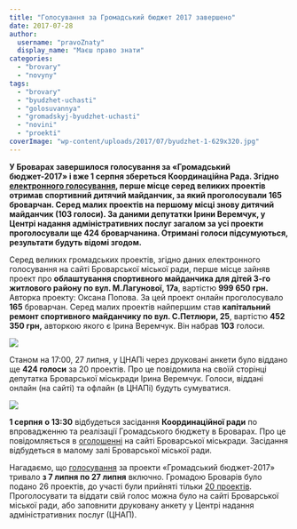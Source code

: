 ```yaml
---
title: "Голосування за Громадський бюджет 2017 завершено"
date: 2017-07-28
author: 
  username: "pravoZnaty"
  display_name: "Маєш право знати"
categories: 
  - "brovary"
  - "novyny"
tags: 
  - "brovary"
  - "byudzhet-uchasti"
  - "golosuvannya"
  - "gromadskyj-byudzhet-uchasti"
  - "novini"
  - "proekti"
coverImage: "wp-content/uploads/2017/07/byudzhet-1-629x320.jpg"
---
```


**У Броварах завершилося голосування за «Громадський бюджет-2017» і вже 1 серпня збереться Координаційна Рада. Згідно [електронного голосування](http://initiativ.e-dem.in.ua/brovary/), перше місце серед великих проектів отримав спортивний дитячий майданчик, за який проголосували 165 броварчан. Серед малих проектів на першому місці знову дитячий майданчик (103 голоси). За даними депутатки Ірини Веремчук, у Центрі надання адміністративних послуг загалом за усі проекти проголосували ще 424 броварчанина. Отримані голоси підсумуються, результати будуть відомі згодом.**

Серед великих громадських проектів, згідно даних електронного голосування на сайті Броварської міської ради, перше місце зайняв проект про **облаштування спортивного майданчика для дітей 3-го житлового району по вул. М.Лагунової, 17а**, вартістю **999 650 грн.** Авторка проекту: Оксана Попова. За цей проект онлайн проголосувало **165** броварчан. Серед малих проектів найпершим став **капітальний ремонт спортивного майданчику по вул. С.Петлюри, 25**, вартістю **452 350 грн,** авторкою якого є Ірина Веремчук. Він набрав **103** голоси.

[![](https://mpz.brovary.org/wp-content/uploads/2017/07/spysok.jpg)](https://mpz.brovary.org/wp-content/uploads/2017/07/spysok.jpg)

Станом на 17:00, 27 липня, у ЦНАПі через друковані анкети було віддано ще **424 голоси** за 20 проектів. Про це повідомила на своїй сторінці депутатка Броварської міськради Ірина Веремчук. Голоси, віддані онлайн (на сайті) та офлайн (в ЦНАПі) будуть сумуватися.

![](https://mpz.brovary.org/wp-content/uploads/2017/07/tsnap.jpg)

**1 серпня** **о 13:30** відбудеться засідання **Координаційної ради** по впровадженню та реалізації Громадського бюджету в Броварах. Про це повідомляється в [оголошенні](https://brovary-rada.gov.ua/news/15427.html) на сайті Броварської міськради. Засідання відбудеться в малому залі Броварської міської ради.

Нагадаємо, що [голосування](https://mpz.brovary.org/rozpochato-golosuvannya-za-gromadskyj-byudzhet-2017/) за проекти «Громадський бюджет-2017» тривало **з 7 липня по 27 липня** включно. Громадою Броварів було подано 26 проектів, до участі були прийняті тільки [20 проектів](https://onedrive.live.com/?authkey=%21AJKgiDN8S5ReUMo&id=76CC13A1B9E773BD%214729&cid=76CC13A1B9E773BD). Проголосувати та віддати свій голос можна було на сайті Броварської міської ради, або заповнити друковану анкету у Центрі надання адміністративних послуг (ЦНАП).
